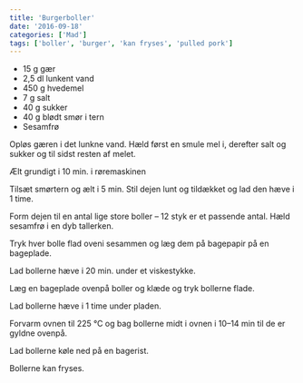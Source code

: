 ```yaml
---
title: 'Burgerboller'
date: '2016-09-18'
categories: ['Mad']
tags: ['boller', 'burger', 'kan fryses', 'pulled pork']
---
```


* 15 g gær
* 2,5 dl lunkent vand
* 450 g hvedemel
* 7 g salt
* 40 g sukker
* 40 g blødt smør i tern
* Sesamfrø

Opløs gæren i det lunkne vand. Hæld først en smule mel i, derefter salt og sukker og til sidst resten af melet.

Ælt grundigt i 10 min. i røremaskinen

Tilsæt smørtern og ælt i 5 min. Stil dejen lunt og tildækket og lad den hæve i 1 time.

Form dejen til en antal lige store boller – 12 styk er et passende antal. Hæld sesamfrø i en dyb tallerken.

Tryk hver bolle flad oveni sesammen og læg dem på bagepapir på en bageplade.

Lad bollerne hæve i 20 min. under et viskestykke.

Læg en bageplade ovenpå boller og klæde og tryk bollerne flade.

Lad bollerne hæve i 1 time under pladen.

Forvarm ovnen til 225 °C og bag bollerne midt i ovnen i 10–14 min til de er gyldne ovenpå.

Lad bollerne køle ned på en bagerist.

Bollerne kan fryses.
